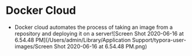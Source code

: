 # Docker Cloud

- Docker cloud automates the process of taking an image from a repository and deploying it on a server![Screen Shot 2020-06-16 at 6.54.48 PM](/Users/admin/Library/Application Support/typora-user-images/Screen Shot 2020-06-16 at 6.54.48 PM.png)

